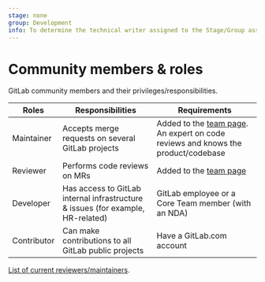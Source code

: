 ```yaml
---
stage: none
group: Development
info: To determine the technical writer assigned to the Stage/Group associated with this page, see https://about.gitlab.com/handbook/engineering/ux/technical-writing/#assignments
---
```


# Community members & roles

GitLab community members and their privileges/responsibilities.

| Roles | Responsibilities | Requirements |
|-------|------------------|--------------|
| Maintainer | Accepts merge requests on several GitLab projects | Added to the [team page](https://about.gitlab.com/company/team/). An expert on code reviews and knows the product/codebase |
| Reviewer | Performs code reviews on MRs | Added to the [team page](https://about.gitlab.com/company/team/) |
| Developer |Has access to GitLab internal infrastructure & issues (for example, HR-related) | GitLab employee or a Core Team member (with an NDA) |
| Contributor | Can make contributions to all GitLab public projects | Have a GitLab.com account |

[List of current reviewers/maintainers](https://about.gitlab.com/handbook/engineering/projects/#gitlab-ce).

